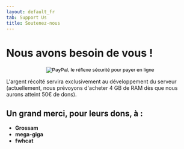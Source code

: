 ```yaml
---
layout: default_fr
tab: Support Us
title: Soutenez-nous
---
```


# Nous avons besoin de vous !

<div style="text-align: center;">
<form action="https://www.paypal.com/cgi-bin/webscr" method="post" target="_top">
<input type="hidden" name="cmd" value="_s-xclick">
<input type="hidden" name="hosted_button_id" value="2XXW4F224V7BS">
<input type="image" src="https://www.paypalobjects.com/fr_FR/FR/i/btn/btn_donateCC_LG.gif" border="0" name="submit" alt="PayPal, le réflexe sécurité pour payer en ligne">
<img alt="" border="0" src="https://www.paypalobjects.com/fr_FR/i/scr/pixel.gif" width="1" height="1">
</form>
</div>

L'argent récolté servira exclusivement au développement du serveur (actuellement, nous prévoyons d'acheter 4 GB de RAM dès que nous aurons atteint 50€ de dons).

## Un grand merci, pour leurs dons, à :
* **Grossam**
* **mega-giga**
* **fwhcat**

